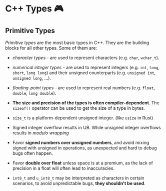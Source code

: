 # C++ Types 🎮

## Primitive Types

_Primitive types_ are the most basic types in C++. They are the building blocks for all other types. Some of them are:

- _character types_ - are used to represent characters (e.g. `char`, `wchar_t`).
- _numerical integer types_ - are used to represent integers (e.g. `int`, `long`, `short`, `long long`) and their unsigned counterparts (e.g. `unsigned int`, `unsigned long`, ...).
- _floating-point types_ - are used to represent real numbers (e.g. `float`, `double`, `long double`).

- **The size and precision of the types is often compiler-dependent**. The `sizeof()` operator can be used to get the size of a type in bytes.

- `size_t` is a platform-dependent unsigned integer. (like `usize` in Rust)

- Signed integer overflow results in UB. While unsigned integer overflows results in _modulo wrapping_

- Favor **signed numbers over unsigned numbers**, and avoid mixing signed with unsigned in operations, as unexpected and hard to debug bugs often happen.

- Favor **double over float** unless space is at a premium, as the lack of precision in a float will often lead to inaccuracies.

- `int8_t` and `u_int8_t` may be interpreted as characters in certain scenarios, to avoid unpredictable bugs, **they shouldn't be used**.
